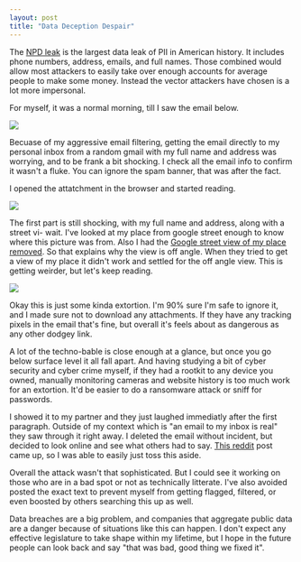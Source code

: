 ```yaml
---
layout: post
title: "Data Deception Despair"
---
```


The [NPD leak](https://www.theverge.com/2024/8/14/24220212/national-public-data-breach-social-security-3-billion) is the largest data leak of PII in American history. It includes phone numbers, address, emails, and full names. Those combined would allow most attackers to easily take over enough accounts for average people to make some money. Instead the vector attackers have chosen is a lot more impersonal.

For myself, it was a normal morning, till I saw the email below.

![]({{site.baseurl}}/assets/2025-03-01-data-deception-despair/email-01.png)

Becuase of my aggressive email filtering, getting the email directly to my personal inbox from a random gmail with my full name and address was worrying, and to be frank a bit shocking. I check all the email info to confirm it wasn't a fluke. You can ignore the spam banner, that was after the fact.

I opened the attatchment in the browser and started reading.

![]({{site.baseurl}}/assets/2025-03-01-data-deception-despair/page-01.png)

The first part is still shocking, with my full name and address, along with a street vi- wait. I've looked at my place from google street enough to know where this picture was from. Also I had the [Google street view of my place removed](https://www.aarp.org/home-family/personal-technology/info-2021/remove-home-from-google-street-view.html). So that explains why the view is off angle. When they tried to get a view of my place it didn't work and settled for the off angle view. This is getting weirder, but let's keep reading.

![]({{site.baseurl}}/assets/2025-03-01-data-deception-despair/page-02.png)

Okay this is just some kinda extortion. I'm 90% sure I'm safe to ignore it, and I made sure not to download any attachments. If they have any tracking pixels in the email that's fine, but overall it's feels about as dangerous as any other dodgey link.

A lot of the techno-bable is close enough at a glance, but once you go below surface level it all fall apart. And having studying a bit of cyber security and cyber crime myself, if they had a rootkit to any device you owned, manually monitoring cameras and website history is too much work for an extortion. It'd be easier to do a ransomware attack or sniff for passwords.

I showed it to my partner and they just laughed immediatly after the first paragraph. Outside of my context which is "an email to my inbox is real" they saw through it right away. I deleted the email without incident, but decided to look online and see what others had to say. [This reddit](https://www.reddit.com/r/techsupport/comments/1ev091l/this_is_what_a_hackerscammer_is_sending_me/) post came up, so I was able to easily just toss this aside.

Overall the attack wasn't that sophisticated. But I could see it working on those who are in a bad spot or not as technically litterate. I've also avoided posted the exact text to prevent myself from getting flagged, filtered, or even boosted by others searching this up as well.

Data breaches are a big problem, and companies that aggregate public data are a danger because of situations like this can happen. I don't expect any effective legislature to take shape within my lifetime, but I hope in the future people can look back and say "that was bad, good thing we fixed it".